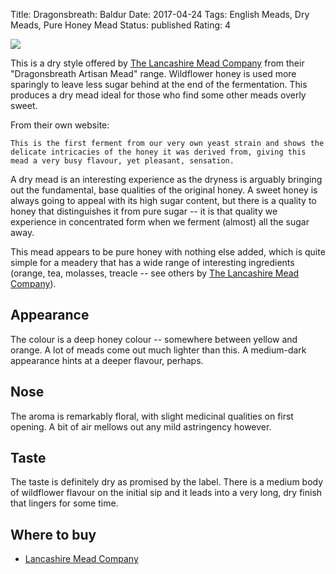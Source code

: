 Title: Dragonsbreath: Baldur
Date: 2017-04-24
Tags: English Meads, Dry Meads, Pure Honey Mead
Status: published
Rating: 4

![](https://www.lancashiremeadcompany.co.uk/images/detailed/1/baldur2.jpg)

This is a dry style offered by
[The Lancashire Mead Company](/the-lancashire-mead-company/) from their
"Dragonsbreath Artisan Mead" range. Wildflower honey is used more sparingly
to leave less sugar behind at the end of the fermentation. This produces a
dry mead ideal for those who find some other meads overly sweet.

<!-- PELICAN_END_SUMMARY -->

From their own website:

    This is the first ferment from our very own yeast strain and shows the delicate intricacies of the honey it was derived from, giving this mead a very busy flavour, yet pleasant, sensation.

A dry mead is an
interesting experience as the dryness is arguably bringing out the fundamental,
base qualities of the original honey. A sweet honey is always going to appeal
with its high sugar content, but there is a quality to honey that distinguishes
it from pure sugar -- it is that quality we experience in concentrated form
when we ferment (almost) all the sugar away.

This mead appears to be pure honey with nothing else added, which is quite
simple for a meadery that has a wide range of interesting ingredients
(orange, tea, molasses, treacle -- see others by
[The Lancashire Mead Company](/the-lancashire-mead-company/)).


## Appearance

The colour is a deep honey colour -- somewhere between yellow and orange. A lot
of meads come out much lighter than this. A medium-dark appearance hints at
a deeper flavour, perhaps.

## Nose

The aroma is remarkably floral, with slight medicinal qualities on first
opening. A bit of air mellows out any mild astringency however.

## Taste

The taste is definitely dry as promised by the label. There is a medium body
of wildflower flavour on the initial sip and it leads into a very long, dry
finish that lingers for some time.

## Where to buy

* [Lancashire Mead Company](https://www.lancashiremeadcompany.co.uk/dragonsbreath-mead/baldur-mead/)
